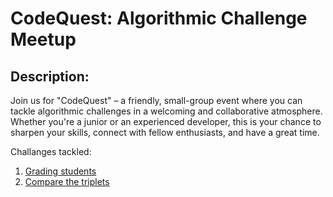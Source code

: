 # CodeQuest: Algorithmic Challenge Meetup

## Description:

Join us for "CodeQuest" – a friendly, small-group event where you can tackle algorithmic challenges in a welcoming and collaborative atmosphere. 
Whether you're a junior or an experienced developer, this is your chance to sharpen your skills, connect with fellow enthusiasts, and have a great time.

Challanges tackled:

1. [Grading students](https://www.hackerrank.com/challenges/grading/problem)
2. [Compare the triplets](https://www.hackerrank.com/challenges/compare-the-triplets/problem)
